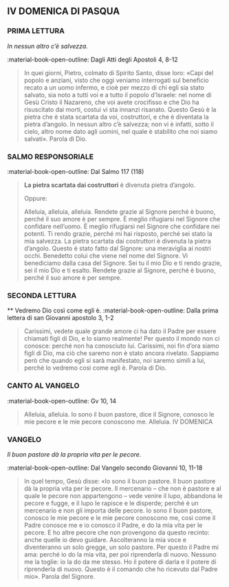 ## IV DOMENICA DI PASQUA
> 
### PRIMA LETTURA
*In nessun altro c’è salvezza.*

:material-book-open-outline: Dagli Atti degli Apostoli
4, 8-12

> In quei giorni, Pietro, colmato di Spirito Santo, disse loro: «Capi del popolo e anziani, visto che oggi veniamo interrogati sul beneficio recato a un uomo infermo, e cioè per mezzo di chi egli sia stato salvato, sia noto a tutti voi e a tutto il popolo d’Israele: nel nome di Gesù Cristo il Nazareno, che voi avete crocifisso e che Dio ha risuscitato dai morti, costui vi sta innanzi risanato. Questo Gesù è la pietra che è stata scartata da voi, costruttori, e che è diventata la pietra d’angolo. In nessun altro c’è salvezza; non vi è infatti, sotto il cielo, altro nome dato agli uomini, nel quale è stabilito che noi siamo salvati». Parola di Dio.
> 
### SALMO RESPONSORIALE
:material-book-open-outline: Dal Salmo 117 (118)

>**La pietra scartata dai costruttori**
è divenuta pietra d’angolo.
> 
> Oppure:
> 
> Alleluia, alleluia, alleluia.
> Rendete grazie al Signore perché è buono,
> perché il suo amore è per sempre.
> È meglio rifugiarsi nel Signore
> che confidare nell’uomo.
> È meglio rifugiarsi nel Signore
> che confidare nei potenti.
> Ti rendo grazie, perché mi hai risposto,
> perché sei stato la mia salvezza.
> La pietra scartata dai costruttori
> è divenuta la pietra d’angolo.
> Questo è stato fatto dal Signore:
> una meraviglia ai nostri occhi.
> Benedetto colui che viene nel nome del Signore.
> Vi benediciamo dalla casa del Signore.
> Sei tu il mio Dio e ti rendo grazie,
> sei il mio Dio e ti esalto.
> Rendete grazie al Signore, perché è buono,
> perché il suo amore è per sempre.
> 
### SECONDA LETTURA
**
Vedremo Dio così come egli è.
:material-book-open-outline: 
Dalla prima lettera di san Giovanni apostolo
3, 1-2
> 
> Carissimi, vedete quale grande amore ci ha dato il Padre per essere chiamati figli di Dio, e lo siamo realmente! Per questo il mondo non ci conosce: perché non ha conosciuto lui. Carissimi, noi fin d’ora siamo figli di Dio, ma ciò che saremo non è stato ancora rivelato. Sappiamo però che quando egli si sarà manifestato, noi saremo simili a lui, perché lo vedremo così come egli è. Parola di Dio.
> 
### CANTO AL VANGELO
:material-book-open-outline: Gv 10, 14

> Alleluia, alleluia.
> Io sono il buon pastore, dice il Signore,
> conosco le mie pecore e le mie pecore conoscono me.
> Alleluia. IV DOMENICA
> 
### VANGELO
*Il buon pastore dà la propria vita per le pecore.*

:material-book-open-outline: Dal Vangelo secondo Giovanni
10, 11-18

> In quel tempo, Gesù disse: «Io sono il buon pastore. Il buon pastore dà la propria vita per le pecore. Il mercenario – che non è pastore e al quale le pecore non appartengono – vede venire il lupo, abbandona le pecore e fugge, e il lupo le rapisce e le disperde; perché è un mercenario e non gli importa delle pecore. Io sono il buon pastore, conosco le mie pecore e le mie pecore conoscono me, così come il Padre conosce me e io conosco il Padre, e do la mia vita per le pecore. E ho altre pecore che non provengono da questo recinto: anche quelle io devo guidare. Ascolteranno la mia voce e diventeranno un solo gregge, un solo pastore. Per questo il Padre mi ama: perché io do la mia vita, per poi riprenderla di nuovo. Nessuno me la toglie: io la do da me stesso. Ho il potere di darla e il potere di riprenderla di nuovo. Questo è il comando che ho ricevuto dal Padre mio». Parola del Signore.